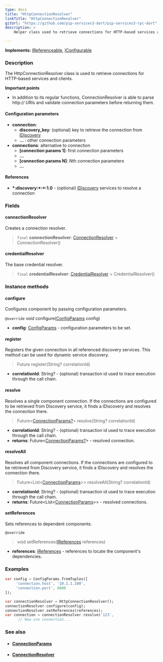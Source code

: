 ```yaml
---
type: docs
title: "HttpConnectionResolver"
linkTitle: "HttpConnectionResolver"
gitUrl: "https://github.com/pip-services3-dart/pip-services3-rpc-dart"
description: >
    Helper class used to retrieve connections for HTTP-based services and clients.

---
```


**Implements:** [IReferenceable](../../../commons/refer/ireferenceable), [IConfigurable](../../../commons/config/iconfigurable)

### Description

The HttpConnectionResolver class is used to retrieve connections for HTTP-based services and clients.

**Important points**

- In addition to its regular functions, ConnectionResolver is able to parse http:// URIs and validate connection parameters before returning them.

#### Configuration parameters

- **connection**:    
    - **discovery_key**: (optional) key to retrieve the connection from [IDiscovery](../../../components/connect/idiscovery)
    - **...** : other connection parameters
- **connections**: alternative to connection
    - **[connection params 1]**: first connection parameters
    -  **...**
    - **[connection params N]**: Nth connection parameters
    -  **...**


#### References

- **\*:discovery:\*:\*:1.0** - (optional) [IDiscovery](../../../components/connect/idiscovery) services to resolve a connection



### Fields

<span class="hide-title-link">

#### connectionResolver
Creates a connection resolver.
> `final` **connectionResolver**: [ConnectionResolver](../../../components/connect/connection_resolver) = ConnectionResolver()

#### credentialResolver
The base credential resolver.
> `final` **credentialResolver**: [CredentialResolver](../../../components/auth/credential_resolver) = CredentialResolver()

</span>


### Instance methods

#### configure
Configures component by passing configuration parameters.

`@override`
void configure([ConfigParams](../../../commons/config/config_params) config)
- **config**: [ConfigParams](../../../commons/config/config_params) - configuration parameters to be set.


#### register
Registers the given connection in all referenced discovery services. This method can be used for dynamic service discovery.

> Future register(String? correlationId)

- **correlationId**: String? - (optional) transaction id used to trace execution through the call chain.


#### resolve
Resolves a single component connection. If the connections are configured to be retrieved from Discovery service,
it finds a IDiscovery and resolves the connection there.

> Future<[ConnectionParams?](../../../components/connect/connection_params)> resolve(String? correlationId)

- **correlationId**: String? - (optional) transaction id used to trace execution through the call chain.
- **returns**: Future<[ConnectionParams?](../../../components/connect/connection_params)>  - resolved connection.


#### resolveAll
Resolves all component connections. If the connections are configured to be retrieved from Discovery service, it finds a IDiscovery and resolves the connection there.

> Future\<List\<[ConnectionParams](../../../components/connect/connection_params)\>\> resolveAll(String? correlationId)

- **correlationId**: String? - (optional) transaction id used to trace execution through the call chain.
- **returns**: Future\<List\<[ConnectionParams](../../../components/connect/connection_params)\>\> - resolved connections.


#### setReferences
Sets references to dependent components.

`@override`
> void setReferences([IReferences](../../../commons/refer/ireferences) references)

- **references**: [IReferences](../../../commons/refer/ireferences) - references to locate the component's dependencies.

### Examples

```dart
var config = ConfigParams.fromTuples([
     'connection.host', '10.1.1.100',
     'connection.port', 8080
]);

var connectionResolver = HttpConnectionResolver();
connectionResolver.configure(config);
connectionResolver.setReferences(references);
var connection = connectionResolver.resolve('123',
      // Now use connection...
```


### See also
- #### [ConnectionParams](../../../components/connect/connection_params)
- #### [ConnectionResolver](../../../components/connect/connection_resolver)
